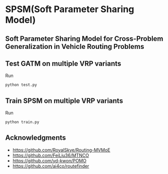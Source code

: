 # SPSM(Soft Parameter Sharing Model)

## Soft Parameter Sharing Model for Cross-Problem Generalization in Vehicle Routing Problems

## Test GATM on multiple VRP variants

Run

```bash
python test.py
```


## Train SPSM on multiple VRP variants

Run

```bash
python train.py
```

## Acknowledgments

* https://github.com/RoyalSkye/Routing-MVMoE
* https://github.com/FeiLiu36/MTNCO
* https://github.com/yd-kwon/POMO
* https://github.com/ai4co/routefinder
